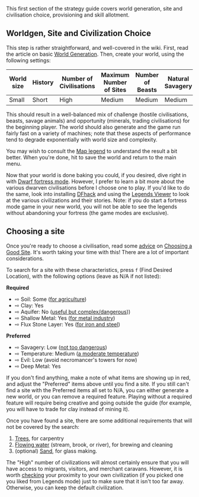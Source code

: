 This first section of the strategy guide covers world generation, site
and civilisation choice, provisioning and skill allotment.

Worldgen, Site and Civilization Choice
--------------------------------------

This step is rather straightforward, and well-covered in the wiki.
First, read the article on basic [World Generation](http://dwarffortresswiki.org/index.php/World_Generation "wikilink"). Then, create your world, using
the following settings:

World size | History | Number of Civilisations | Maximum Number of Sites | Number of Beasts | Natural Savagery |  Mineral Occurrence
---------- | ------- | ----------------------- | ----------------------- | ---------------- | ---------------- | -------------------
Small      | Short   | High                    | Medium                  | Medium           | Medium           | Frequent

This should result in a well-balanced mix of challenge (hostile
civilisations, beasts, savage animals) and opportunity (minerals,
trading civilisations) for the beginning player. The world should also
generate and the game run fairly fast on a variety of machines; note
that these aspects of performance tend to degrade exponentially with
world size and complexity.

You may wish to consult the [Map legend](http://dwarffortresswiki.org/index.php/Map_legend "wikilink") to
understand the result a bit better. When you're done, hit to save the
world and return to the main menu.

Now that your world is done baking you could, if you desired, dive right
in with [Dwarf fortress mode](http://dwarffortresswiki.org/index.php/Dwarf_fortress_mode "wikilink"). However,
I prefer to learn a bit more about the various dwarven civilisations
before I choose one to play. If you'd like to do the same, look into installing [DFhack](http://dwarffortresswiki.org/index.php/Utility:DFHack "wikilink") and using the [Legends
Viewer](http://www.bay12forums.com/smf/index.php?topic=154617.0) to look at the various civilizations
and their stories.  Note: if you do start a fortress mode game in your new world, you will not
be able to see the legends without abandoning your fortress (the game modes are exclusive). 

Choosing a site
---------------

Once you're ready to choose a civilisation, read some
[advice](http://dwarffortresswiki.org/index.php/Embark "wikilink") on [Choosing a Good
Site](http://dwarffortresswiki.org/index.php/Quickstart_guide#Choosing_a_Good_Site "wikilink"). It's worth
taking your time with this! There are a lot of important considerations. 

To search for a site with these characteristics, press `f` (Find Desired Location), with the following options (leave as N/A if not listed):

**Required**

- ⇨ Soil: Some ([for agriculture](http://dwarffortresswiki.org/index.php/Stone_layers#Soil "wikilink"))
- ⇨ Clay: Yes
- ⇨ Aquifer: No ([useful but complex/dangerous](http://dwarffortresswiki.org/index.php/Aquifer "wikilink")))
- ⇨ Shallow Metal: Yes ([for metal industry](http://dwarffortresswiki.org/index.php/Ore "wikilink"))
- ⇨ Flux Stone Layer: Yes ([for iron and steel](http://dwarffortresswiki.org/index.php/Flux "wikilink"))

**Preferred**

- ⇨ Savagery: Low ([not too dangerous](http://dwarffortresswiki.org/index.php/Surroundings "wikilink"))
- ⇨ Temperature: Medium ([a moderate temperature](http://dwarffortresswiki.org/index.php/Biome))
- ⇨ Evil: Low (avoid necromancer's towers for now)
- ⇨ Deep Metal: Yes

If you don't find anything, make a note of what items are showing up in red, and adjust the "Preferred" items above until you find a site.  If you still can't find a site with the Preferred items all set to N/A,  you can either generate a new world, or you can remove a required feature. Playing without a required feature will require being creative and going outside the guide (for example, you will have to trade for clay instead of mining it).

Once you have found a site, there are some additional requirements that will not be covered by the search: 

1. [Trees](http://dwarffortresswiki.org/index.php/DF2014:Tree "wikilink"), for carpentry
2. [Flowing water](http://dwarffortresswiki.org/index.php/River "wikilink") (stream, brook, or river), for brewing and cleaning
3. (optional) [Sand](http://dwarffortresswiki.org/index.php/DF2014:Sand), for glass making. <!-- TODO: Is sand even available on the embark screen? -->

The "High" number of civilizations will almost certainly ensure that you will have access to migrants, visitors, and merchant caravans.
However, it is worth [checking](http://dwarffortresswiki.org/index.php/Embark#Changing_Views "wikilink") your proximity to your own civilization (if you picked one you liked from Legends mode) just to make sure that it isn't too far away. Otherwise, you can keep the default civilization.
